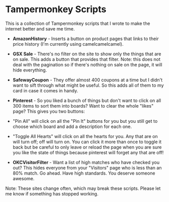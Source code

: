 Tampermonkey Scripts
============
This is a collection of Tampermonkey scripts that I wrote to make the internet better and save me time.  

* **AmazonHistory** - Inserts a button on product pages that links to their price history (I'm currently using camelcamelcamel).

* **GSX Sale** - There's no filter on the site to show only the things that are on sale.  This adds a button that provides that filter.  Note: this does not deal with the pagination so if there's nothing on sale on the page, it will hide everything.

* **SafewayCoupon** - They offer almost 400 coupons at a time but I didn't want to sift through what might be useful.  So this adds all of them to my card in case it comes in handy.

* **Pinterest** - So you liked a bunch of things but don't want to click on all 300 items to sort them into boards?  Want to clear the whole "likes" page?  This gives you two buttons: 
 * "Pin All" will click on all the "Pin It" buttons for you but you still get to choose which board and add a description for each one.
 * "Toggle All Hearts" will click on all the hearts for you.  Any that are on will turn off; off will turn on.  You can click it more than once to toggle it back but be careful to only leave or reload the page when you are sure you like the state of things because pinterest will forget any that are off!

* **OKCVisitorFilter** - Want a list of high matches who have checked you out?  This hides everyone from your "Visitors" page who is less than an 80% match.  Go ahead.  Have high standards.  You deserve someone awesome.

Note: These sites change often, which may break these scripts.  Please let me know if something has stopped working.
